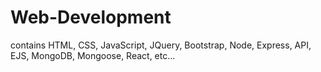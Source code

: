 # Web-Development
contains HTML, CSS, JavaScript, JQuery, Bootstrap, Node, Express, API, EJS, MongoDB, Mongoose, React, etc...
